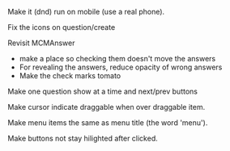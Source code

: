 Make it (dnd) run on mobile (use a real phone).

Fix the icons on question/create

Revisit MCMAnswer
 * make a place so checking them doesn't move the answers
 * For revealing the answers, reduce opacity of wrong answers 
 * Make the check marks tomato

Make one question show at a time and next/prev buttons

Make cursor indicate draggable when over draggable item.

Make menu items the same as menu title (the word 'menu').

Make buttons not stay hilighted after clicked.

